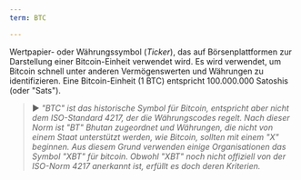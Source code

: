 ```yaml
---
term: BTC

---
```

Wertpapier- oder Währungssymbol (*Ticker*), das auf Börsenplattformen zur Darstellung einer Bitcoin-Einheit verwendet wird. Es wird verwendet, um Bitcoin schnell unter anderen Vermögenswerten und Währungen zu identifizieren. Eine Bitcoin-Einheit (1 BTC) entspricht 100.000.000 Satoshis (oder "Sats").

> ► *"BTC" ist das historische Symbol für Bitcoin, entspricht aber nicht dem ISO-Standard 4217, der die Währungscodes regelt. Nach dieser Norm ist "BT" Bhutan zugeordnet und Währungen, die nicht von einem Staat unterstützt werden, wie Bitcoin, sollten mit einem "X" beginnen. Aus diesem Grund verwenden einige Organisationen das Symbol "XBT" für bitcoin. Obwohl "XBT" noch nicht offiziell von der ISO-Norm 4217 anerkannt ist, erfüllt es doch deren Kriterien.*
